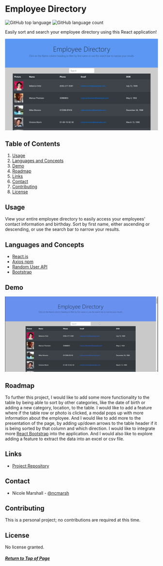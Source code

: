 # Employee Directory

![GitHub top language](https://img.shields.io/github/languages/top/ncmarsh/react_employee_directory)
![GitHub language count](https://img.shields.io/github/languages/count/ncmarsh/react_employee_directory)

Easily sort and search your employee directory using this React application!

![Main page](./demo/screenshot.png)

## Table of Contents

1. [Usage](#Usage)
1. [Languages and Concepts](#Languages-and-Concepts)
1. [Demo](#Demo)
1. [Roadmap](#Roadmap)
1. [Links](#Links)
1. [Contact](#Contact)
1. [Contributing](#Contributing)
1. [License](#License)

## Usage

View your entire employee directory to easily access your employees' contact information and birthday. Sort by first name, either ascending or descending, or use the search bar to narrow your results.

## Languages and Concepts

- [React.js](https://reactjs.org/)
- [Axios npm](https://www.npmjs.com/package/axios)
- [Random User API](https://randomuser.me/)
- [Bootstrap](https://getbootstrap.com/)

## Demo

![Demo](./demo/demo.gif)

## Roadmap

To further this project, I would like to add some more functionality to the table by being able to sort by other categories, like the date of birth or adding a new category, location, to the table. I would like to add a feature where if the table row or photo is clicked, a modal pops up with more information about the employee. And I would like to add more to the presentation of the page, by adding up/down arrows to the table header if it is being sorted by that column and which direction. I would like to integrate more [React Bootstrap](https://react-bootstrap.github.io/) into the application. And I would also like to explore adding a feature to extract the data into an excel or csv file.

## Links

<!-- - [See it live]() -->
- [Project Repository](https://github.com/ncmarsh/react_employee_directory)

## Contact

- Nicole Marshall - [@ncmarsh](https://github.com/ncmarsh)

## Contributing

This is a personal project; no contributions are required at this time.

## License

No license granted.

##### [Return to Top of Page](#Employee-Directory)